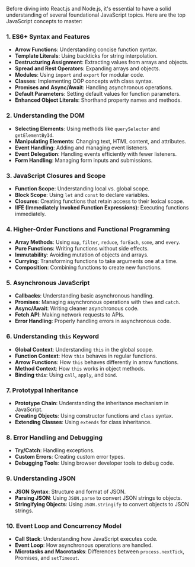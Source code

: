 Before diving into React.js and Node.js, it's essential to have a solid understanding of several foundational JavaScript topics. Here are the top JavaScript concepts to master:

### 1. **ES6+ Syntax and Features**
   - **Arrow Functions**: Understanding concise function syntax.
   - **Template Literals**: Using backticks for string interpolation.
   - **Destructuring Assignment**: Extracting values from arrays and objects.
   - **Spread and Rest Operators**: Expanding arrays and objects.
   - **Modules**: Using `import` and `export` for modular code.
   - **Classes**: Implementing OOP concepts with class syntax.
   - **Promises and Async/Await**: Handling asynchronous operations.
   - **Default Parameters**: Setting default values for function parameters.
   - **Enhanced Object Literals**: Shorthand property names and methods.

### 2. **Understanding the DOM**
   - **Selecting Elements**: Using methods like `querySelector` and `getElementById`.
   - **Manipulating Elements**: Changing text, HTML content, and attributes.
   - **Event Handling**: Adding and managing event listeners.
   - **Event Delegation**: Handling events efficiently with fewer listeners.
   - **Form Handling**: Managing form inputs and submissions.

### 3. **JavaScript Closures and Scope**
   - **Function Scope**: Understanding local vs. global scope.
   - **Block Scope**: Using `let` and `const` to declare variables.
   - **Closures**: Creating functions that retain access to their lexical scope.
   - **IIFE (Immediately Invoked Function Expressions)**: Executing functions immediately.

### 4. **Higher-Order Functions and Functional Programming**
   - **Array Methods**: Using `map`, `filter`, `reduce`, `forEach`, `some`, and `every`.
   - **Pure Functions**: Writing functions without side effects.
   - **Immutability**: Avoiding mutation of objects and arrays.
   - **Currying**: Transforming functions to take arguments one at a time.
   - **Composition**: Combining functions to create new functions.

### 5. **Asynchronous JavaScript**
   - **Callbacks**: Understanding basic asynchronous handling.
   - **Promises**: Managing asynchronous operations with `then` and `catch`.
   - **Async/Await**: Writing cleaner asynchronous code.
   - **Fetch API**: Making network requests to APIs.
   - **Error Handling**: Properly handling errors in asynchronous code.

### 6. **Understanding `this` Keyword**
   - **Global Context**: Understanding `this` in the global scope.
   - **Function Context**: How `this` behaves in regular functions.
   - **Arrow Functions**: How `this` behaves differently in arrow functions.
   - **Method Context**: How `this` works in object methods.
   - **Binding `this`**: Using `call`, `apply`, and `bind`.

### 7. **Prototypal Inheritance**
   - **Prototype Chain**: Understanding the inheritance mechanism in JavaScript.
   - **Creating Objects**: Using constructor functions and `class` syntax.
   - **Extending Classes**: Using `extends` for class inheritance.

### 8. **Error Handling and Debugging**
   - **Try/Catch**: Handling exceptions.
   - **Custom Errors**: Creating custom error types.
   - **Debugging Tools**: Using browser developer tools to debug code.

### 9. **Understanding JSON**
   - **JSON Syntax**: Structure and format of JSON.
   - **Parsing JSON**: Using `JSON.parse` to convert JSON strings to objects.
   - **Stringifying Objects**: Using `JSON.stringify` to convert objects to JSON strings.

### 10. **Event Loop and Concurrency Model**
   - **Call Stack**: Understanding how JavaScript executes code.
   - **Event Loop**: How asynchronous operations are handled.
   - **Microtasks and Macrotasks**: Differences between `process.nextTick`, Promises, and `setTimeout`.
